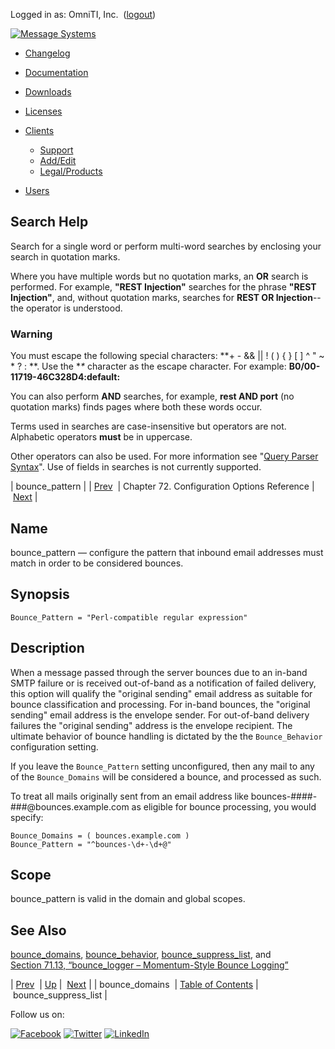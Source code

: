 Logged in as: OmniTI, Inc.  ([logout](https://support.messagesystems.com/logout.php))

[![Message Systems](https://support.messagesystems.com/images/ms-white205.png)](https://support.messagesystems.com/start.php) 

*   [Changelog](https://support.messagesystems.com/start.php?show=changelog)
*   [Documentation](https://support.messagesystems.com/docs/)
*   [Downloads](https://support.messagesystems.com/start.php)

*   [Licenses](https://support.messagesystems.com/license_summary.php)
*   <a href="">Clients</a>
    *   [Support](https://support.messagesystems.com/cs.php)
    *   [Add/Edit](https://support.messagesystems.com/edit_client.php)
    *   [Legal/Products](https://support.messagesystems.com/edit_products.php)
*   [Users](https://support.messagesystems.com/edit_customer.php)

## Search Help

Search for a single word or perform multi-word searches by enclosing your search in quotation marks.

Where you have multiple words but no quotation marks, an **OR** search is performed. For example, **"REST Injection"** searches for the phrase **"REST Injection"**, and, without quotation marks, searches for **REST OR Injection**--the operator is understood.

### Warning

You must escape the following special characters: **+ - && || ! ( ) { } [ ] ^ " ~ * ? : \**. Use the **\** character as the escape character. For example: **B0/00-11719-46C328D4\:default\:**

You can also perform **AND** searches, for example, **rest AND port** (no quotation marks) finds pages where both these words occur.

Terms used in searches are case-insensitive but operators are not. Alphabetic operators **must** be in uppercase.

Other operators can also be used. For more information see "[Query Parser Syntax](https://lucene.apache.org/core/old_versioned_docs/versions/3_0_0/queryparsersyntax.html)". Use of fields in searches is not currently supported.

| bounce_pattern |
| [Prev](conf.ref.bounce_domains.php)  | Chapter 72. Configuration Options Reference |  [Next](conf.ref.bounce_suppress_list.php) |

<a name="conf.ref.bounce_pattern"></a>
## Name

bounce_pattern — configure the pattern that inbound email addresses must match in order to be considered bounces.

## Synopsis

`Bounce_Pattern = "Perl-compatible regular expression"`

<a name="idp23754336"></a>
## Description

When a message passed through the server bounces due to an in-band SMTP failure or is received out-of-band as a notification of failed delivery, this option will qualify the "original sending" email address as suitable for bounce classification and processing. For in-band bounces, the "original sending" email address is the envelope sender. For out-of-band delivery failures the "original sending" address is the envelope recipient. The ultimate behavior of bounce handling is dictated by the the `Bounce_Behavior` configuration setting.

If you leave the `Bounce_Pattern` setting unconfigured, then any mail to any of the `Bounce_Domains` will be considered a bounce, and processed as such.

To treat all mails originally sent from an email address like bounces-####-###@bounces.example.com as eligible for bounce processing, you would specify:

```
Bounce_Domains = ( bounces.example.com )
Bounce_Pattern = "^bounces-\d+-\d+@"
```
<a name="idp23759984"></a>
## Scope

bounce_pattern is valid in the domain and global scopes.

<a name="idp23761824"></a>
## See Also

[bounce_domains](conf.ref.bounce_domains.php "bounce_domains"), [bounce_behavior](conf.ref.bounce_behavior.php "bounce_behavior"), [bounce_suppress_list](conf.ref.bounce_suppress_list.php "bounce_suppress_list"), and [Section 71.13, “bounce_logger – Momentum-Style Bounce Logging”](modules.bounce_logger.php "71.13. bounce_logger – Momentum-Style Bounce Logging")

| [Prev](conf.ref.bounce_domains.php)  | [Up](config.options.ref.php) |  [Next](conf.ref.bounce_suppress_list.php) |
| bounce_domains  | [Table of Contents](index.php) |  bounce_suppress_list |

Follow us on:

[![Facebook](https://support.messagesystems.com/images/icon-facebook.png)](http://www.facebook.com/messagesystems) [![Twitter](https://support.messagesystems.com/images/icon-twitter.png)](http://twitter.com/#!/MessageSystems) [![LinkedIn](https://support.messagesystems.com/images/icon-linkedin.png)](http://www.linkedin.com/company/message-systems)